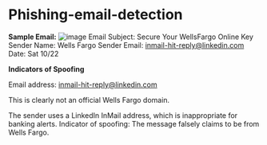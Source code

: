 # Phishing-email-detection
__Sample Email:__
![image](https://github.com/user-attachments/assets/a78555ba-d7c9-426d-984a-422398805ccb)
Email Subject: Secure Your WellsFargo Online Key
Sender Name: Wells Fargo
Sender Email: inmail-hit-reply@linkedin.com
Date: Sat 10/22



__Indicators of Spoofing__

Email address: inmail-hit-reply@linkedin.com

This is clearly not an official Wells Fargo domain.

The sender uses a LinkedIn InMail address, which is inappropriate for banking alerts.
 Indicator of spoofing: The message falsely claims to be from Wells Fargo.



